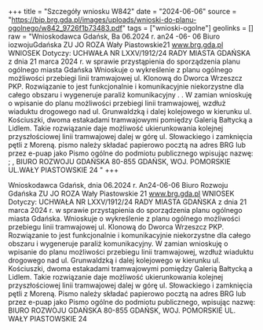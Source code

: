 +++
title = "Szczegóły wniosku W842"
date = "2024-06-06"
source = "https://bip.brg.gda.pl/images/uploads/wnioski-do-planu-ogolnego/w842_9726f1b73483.pdf"
tags = ["wnioski-ogolne"]
geolinks = []
raw = "Wnioskodawca Gdańsk, Ba 06.2024 r.  an24 -06- 06  Biuro iozwojuGdańska  ZU JO ROZA Wały Piastowskie21 www.brg.gda.pl WNIOSEK Dotyczy: UCHWAŁA NR LXXV/1912/24 RADY MIASTA GDAŃSKA z dnia 21 marca 2024 r. w sprawie przystąpienia do sporządzenia planu ogólnego miasta Gdańska Wnioskuje o wykreślenie z planu ogólnego możliwości przebiegi linii tramwajowej ul. Klonową do Dworca Wrzeszcz PKP. Rozwiązanie to jest funkcjonalnie i komunikacyjnie niekorzystne dla całego obszaru i wygeneruje paraliż komunikacyjny . . W zamian wnioskuję o wpisanie do planu możliwości przebiegi linii tramwajowej, wzdłuż wiaduktu drogowego nad ul. Grunwaldzką i dalej kolejowego w kierunku ul. Kościuszki, dwoma estakadami tramwajowymi pomiędzy Galerią Bałtycką a Lidlem. Takie rozwiązanie daje możliwość ukierunkowania kolejnej przyszłościowej linii tramwajowej dalej w górę ul. Słowackiego i zamknięcia pętli z Moreną. pismo należy składać papierowo pocztą na adres BRG lub przez e-puap jako Pismo ogólne do podmiotu publicznego wpisując nazwę: ; , BIURO ROZWOJU GDAŃSKA 80-855 GDAŃSK, WOJ. POMORSKIE UL.WAŁY PIASTOWSKIE 24 "
+++

Wnioskodawca Gdańsk, dnia 06.2024 r.
An24-06-06
Biuro Rozwoju Gdańska
ZU JO ROZA Wały Piastowskie 21
www.brg.gda.pl
WNIOSEK
Dotyczy: UCHWAŁA NR LXXV/1912/24 RADY MIASTA GDAŃSKA z dnia 21 marca 2024 r. w sprawie przystąpienia do sporządzenia planu ogólnego miasta Gdańska.
Wnioskuje o wykreślenie z planu ogólnego możliwości przebiegu linii tramwajowej ul. Klonową do Dworca Wrzeszcz PKP. Rozwiązanie to jest funkcjonalnie i komunikacyjnie niekorzystne dla całego obszaru i wygeneruje paraliż komunikacyjny.
W zamian wnioskuję o wpisanie do planu możliwości przebiegu linii tramwajowej, wzdłuż wiaduktu drogowego nad ul. Grunwaldzką i dalej kolejowego w kierunku ul. Kościuszki, dwoma estakadami tramwajowymi pomiędzy Galerią Bałtycką a Lidlem. Takie rozwiązanie daje możliwość ukierunkowania kolejnej przyszłościowej linii tramwajowej dalej w górę ul. Słowackiego i zamknięcia pętli z Moreną.
Pismo należy składać papierowo pocztą na adres BRG lub przez e-puap jako Pismo ogólne do podmiotu publicznego, wpisując nazwę:
BIURO ROZWOJU GDAŃSKA 80-855 GDAŃSK, WOJ. POMORSKIE UL. WAŁY PIASTOWSKIE 24


